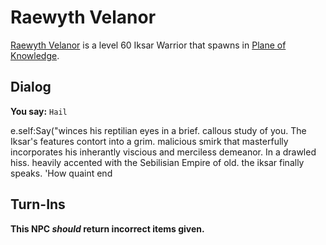 # Raewyth Velanor



[Raewyth Velanor](/npc/202298) is a level 60 Iksar Warrior that spawns in [Plane of Knowledge](/zone/202).



## Dialog

**You say:** `Hail`



e.self:Say("winces his reptilian eyes in a brief. callous study of you. The Iksar's features contort into a grim. malicious smirk that masterfully incorporates his inherantly viscious and merciless demeanor. In a drawled hiss. heavily accented with the Sebilisian Empire of old. the iksar finally speaks. 'How quaint 
end



## Turn-Ins



**This NPC *should* return incorrect items given.**





